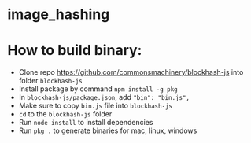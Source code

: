 # image_hashing

# How to build binary:
- Clone repo https://github.com/commonsmachinery/blockhash-js into folder `blockhash-js`
- Install package by command `npm install -g pkg`
- In `blockhash-js/package.json`, add `"bin": "bin.js",`
- Make sure to copy `bin.js` file into `blockhash-js`
- `cd` to the `blockhash-js` folder
- Run `node install` to install dependencies
- Run `pkg .` to generate binaries for mac, linux, windows
